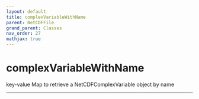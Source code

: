 ```yaml
---
layout: default
title: complexVariableWithName
parent: NetCDFFile
grand_parent: Classes
nav_order: 27
mathjax: true
---
```


#  complexVariableWithName

key-value Map to retrieve a NetCDFComplexVariable object by name


---

